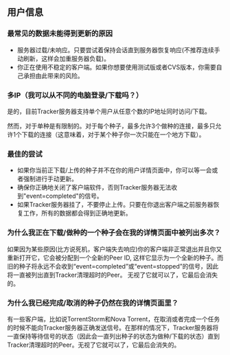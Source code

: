 ## 用户信息

### 最常见的数据未能得到更新的原因

* 服务器过载\/未响应。只要尝试着保持会话直到服务器恢复响应\(不推荐连续手动刷新，这样会加重服务器负载\)。
* 你正在使用不稳定的客户端。如果你想要使用测试版或者CVS版本，你需要自己承担由此带来的风险。


### 多IP（我可以从不同的电脑登录\/下载吗？）

是的，目前Tracker服务器支持单个用户从任意个数的IP地址同时访问\/下载。

然而，对于单种是有限制的。对于每个种子，最多允许3个做种的连接，最多只允许1个下载的连接（这意味着，对于某个种子你一次只能在一个地方下载）。 


### 最佳的尝试

* 如果你当前正下载\/上传的种子并不在你的用户详情页面中，你可以等一会或者强制进行手动更新。
* 确保你正确地关闭了客户端软件，否则Tracker服务器无法收到"event=completed"的信号。
* 如果Tracker服务器挂了，不要停止上传。只要在你退出客户端之前服务器恢复工作，所有的数据都会得到正确地更新。


### 为什么我正在下载\/做种的一个种子会在我的详情页面中被列出多次？

如果因为某些原因\(比方说死机，客户端失去响应\)你的客户端非正常退出并且你又重新打开它，它会被分配到一个全新的Peer ID, 这样它显示为一个全新的种子。而旧的种子将永远不会收到“event=completed”或“event=stopped”的信号，因此将一直被列出直到Tracker清理超时的Peer。 无视了它就可以了，它最后会消失的。 


### 为什么我已经完成\/取消的种子仍然在我的详情页面里？

有一些客户端，比如说TorrentStorm和Nova Torrent，在取消或者完成一个任务的时候不能向Tracker服务器正确发送信号。在那样的情况下，Tracker服务器将一直保持等待信号的状态（因此会一直列出种子的状态为做种\/下载的状态）直到Tracker清理超时的Peer。无视了它就可以了，它最后会消失的。 

 

